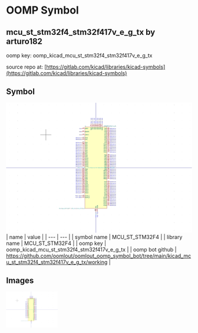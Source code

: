 # OOMP Symbol  
## mcu_st_stm32f4_stm32f417v_e_g_tx  by arturo182  
  
oomp key: oomp_kicad_mcu_st_stm32f4_stm32f417v_e_g_tx  
  
source repo at: [https://gitlab.com/kicad/libraries/kicad-symbols](https://gitlab.com/kicad/libraries/kicad-symbols)  
## Symbol  
  
[![working.png](working_600.png)](working.png)  
| name | value | 
| --- | --- | 
| symbol name | MCU_ST_STM32F4 | 
| library name | MCU_ST_STM32F4 | 
| oomp key | oomp_kicad_mcu_st_stm32f4_stm32f417v_e_g_tx | 
| oomp bot github | https://github.com/oomlout/oomlout_oomp_symbol_bot/tree/main/kicad_mcu_st_stm32f4_stm32f417v_e_g_tx/working | 
## Images  
  
[![working.png](working_140.png)](working.png)  
